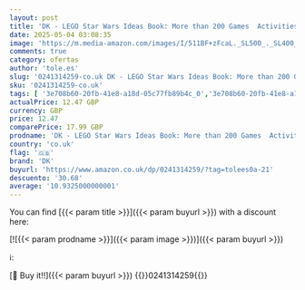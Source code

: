 ```yaml
---
layout: post
title: 'DK - LEGO Star Wars Ideas Book: More than 200 Games  Activities  and Building Ideas'
date: 2025-05-04 03:08:35
image: 'https://m.media-amazon.com/images/I/511BF+zFcaL._SL500_._SL400_.jpg'
comments: true
category: ofertas
author: 'tole.es'
slug: '0241314259-co.uk DK - LEGO Star Wars Ideas Book: More than 200 Games...'
sku: '0241314259-co.uk'
tags: [ '3e708b60-20fb-41e8-a18d-05c77fb89b4c_0','3e708b60-20fb-41e8-a18d-05c77fb89b4c_9201','579c3025-5e5c-446b-80c9-b24e6fd5c94f_0','579c3025-5e5c-446b-80c9-b24e6fd5c94f_2401','579c3025-5e5c-446b-80c9-b24e6fd5c94f_3601','Activities, Crafts & Games for Children','Activity Books for Children','Arborist Merchandising Root','Books','Books All','Books Global Store','CML-Books','Childrens Books','Childrens Books on Arts, Music & Photography','Childrens Books on Performing Arts','Childrens Characters & Series','Custom Stores','Hobbies & Games','Home & Garden','Lego Childrens Books','Literature & Fiction for Children','Miniature Model Making','Regular Stores','Science Fiction & Fantasy for Children','Science Fiction for Children','Self Service','Special Features Stores','Sports, Hobbies & Games','Star Wars Childrens Books','dk','lego','🇬🇧', ]
actualPrice: 12.47 GBP
currency: GBP
price: 12.47
comparePrice: 17.99 GBP
prodname: 'DK - LEGO Star Wars Ideas Book: More than 200 Games  Activities  and Building Ideas'
country: 'co.uk'
flag: '🇬🇧'
brand: 'DK'
buyurl: 'https://www.amazon.co.uk/dp/0241314259/?tag=tolees0a-21'
descuento: '30.68'
average: '10.9325000000001'
---
```


You can find [{{< param title >}}]({{< param buyurl >}}) with a discount here:

[![{{< param prodname >}}]({{< param image >}})]({{< param buyurl >}})

ℹ️:


[🛒 Buy it!!]({{< param buyurl >}})
{{<world>}}0241314259{{</world>}}
